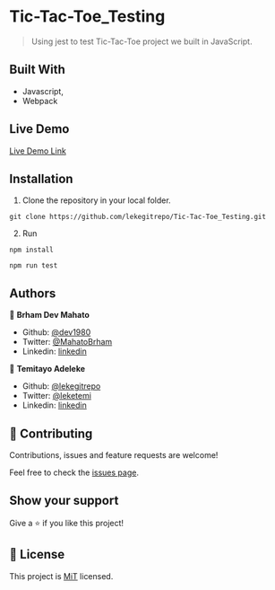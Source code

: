 # Tic-Tac-Toe_Testing

> Using jest to test Tic-Tac-Toe project we built in JavaScript.

## Built With

-   Javascript,
-   Webpack

## Live Demo

[Live Demo Link]()

## Installation

1. Clone the repository in your local folder.

```
git clone https://github.com/lekegitrepo/Tic-Tac-Toe_Testing.git
```

2. Run

```
npm install
```

```
npm run test
```

## Authors

👤 **Brham Dev Mahato**

-   Github: [@dev1980](https://github.com/dev1980)
-   Twitter: [@MahatoBrham](https://twitter.com/MahatoBrham)
-   Linkedin: [linkedin](https://www.linkedin.com/in/dev1980/)

👤 **Temitayo Adeleke**

-   Github: [@lekegitrepo](https://github.com/lekegitrepo)
-   Twitter: [@leketemi](https://twitter.com/leketemi)
-   Linkedin: [linkedin](https://www.linkedin.com/in/adeleke-temitayo-a69125188/)

## 🤝 Contributing

Contributions, issues and feature requests are welcome!

Feel free to check the [issues page](https://github.com/lekegitrepo/Tic-Tac-Toe_Testing/issues).

## Show your support

Give a ⭐️ if you like this project!

## 📝 License

This project is [MiT](https://opensource.org/licenses/MIT) licensed.
